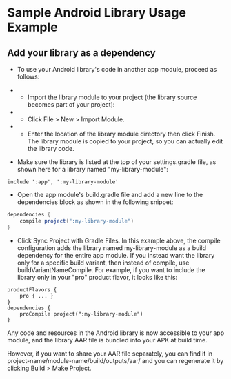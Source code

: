 # Sample Android Library Usage Example

## Add your library as a dependency
+ To use your Android library's code in another app module, proceed as follows:

+ - Import the library module to your project (the library source becomes part of your project):
+ - Click File > New > Import Module.
+ - Enter the location of the library module directory then click Finish. The library module is copied to your project, so you can actually edit the library code.

+ Make sure the library is listed at the top of your settings.gradle file, as shown here for a library named "my-library-module":
```
include ':app', ':my-library-module'
```
+ Open the app module's build.gradle file and add a new line to the dependencies block as shown in the following snippet:
``` java
dependencies {
    compile project(":my-library-module")
}
```
+ Click Sync Project with Gradle Files.
In this example above, the compile configuration adds the library named my-library-module as a build dependency for the entire app module. If you instead want the library only for a specific build variant, then instead of compile, use buildVariantNameCompile. For example, if you want to include the library only in your "pro" product flavor, it looks like this:

```
productFlavors {
    pro { ... }
}
dependencies {
    proCompile project(":my-library-module")
}
```
Any code and resources in the Android library is now accessible to your app module, and the library AAR file is bundled into your APK at build time.

However, if you want to share your AAR file separately, you can find it in project-name/module-name/build/outputs/aar/ and you can regenerate it by clicking Build > Make Project.


